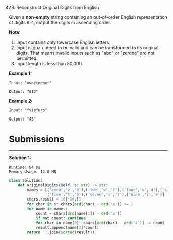 423. Reconstruct Original Digits from English

Given a **non-empty** string containing an out-of-order English representation of digits `0-9`, output the digits in ascending order.

**Note:**

1. Input contains only lowercase English letters.
1. Input is guaranteed to be valid and can be transformed to its original digits. That means invalid inputs such as "abc" or "zerone" are not permitted.
1. Input length is less than 50,000.

**Example 1:**
```
Input: "owoztneoer"

Output: "012"
```

**Example 2:**
```
Input: "fviefuro"

Output: "45"
```

# Submissions
---
**Solution 1:**
```
Runtime: 84 ms
Memory Usage: 12.8 MB
```
```python
class Solution:
    def originalDigits(self, s: str) -> str:
        names = [('zero','z','0'),('two','w','2'),('four','u','4'),('six','x','6'),('eight','g','8'),('one','o','1'),('three','t','3'),\
                 ('five','f','5'),('seven','s','7'),('nine','i','9')]
        chars,result = [0]*26,[]
        for char in s: chars[ord(char) - ord('a')] += 1
        for name in names: 
            count = chars[ord(name[1]) - ord('a')]
            if not count: continue
            for char in name[0]: chars[ord(char) - ord('a')] -= count
            result.append(name[2]*count)
        return ''.join(sorted(result))
```